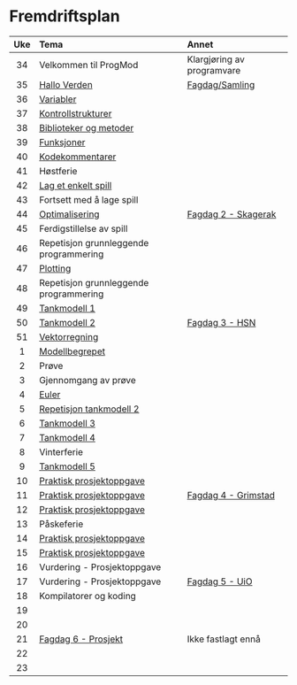 # Fremdriftsplan

| Uke | Tema | Annet |
|:---:|:----|:-----|
| 34 | Velkommen til ProgMod | Klargjøring av programvare |
| 35 | [Hallo Verden](https://github.com/fagstoff/python-intro/blob/master/Fagstoff/helloWorld.ipynb) | [Fagdag/Samling](https://github.com/fagstoff/ProgMod/blob/master/Planer/Fagdag_1.md) |
| 36 | [Variabler](https://github.com/fagstoff/python-intro/blob/master/Fagstoff/variabler.ipynb) ||
| 37 | [Kontrollstrukturer](https://github.com/fagstoff/python-intro/blob/master/Fagstoff/kontrollstrukturer.ipynb) ||
| 38 | [Biblioteker og metoder](https://github.com/fagstoff/python-intro/blob/master/Fagstoff/biblioteker%20og%20metoder.ipynb) ||
| 39 | [Funksjoner](https://github.com/fagstoff/python-intro/blob/master/Fagstoff/funksjoner.ipynb) ||
| 40 | [Kodekommentarer](https://github.com/fagstoff/python-intro/blob/master/Fagstoff/kodekommentarer.ipynb)||
| 41 | Høstferie ||
| 42 | [Lag et enkelt spill](https://github.com/fagstoff/python-intro/blob/master/Fagstoff/lag%20et%20enkelt%20spill.ipynb)||
| 43 | Fortsett med å lage spill||
| 44 | [Optimalisering](https://github.com/fagstoff/ProgMod/blob/master/Fagstoff/optimalisering_1.ipynb)|[Fagdag 2 - Skagerak](https://github.com/fagstoff/ProgMod/blob/master/Planer/Fagdag_2.md)|
| 45 | Ferdigstillelse av spill||
| 46 | Repetisjon grunnleggende programmering||
| 47 | [Plotting](https://github.com/fagstoff/ProgMod/blob/master/Fagstoff/matplotlib.ipynb)||
| 48 | Repetisjon grunnleggende programmering||
| 49 | [Tankmodell 1](https://github.com/fagstoff/ProgMod/blob/master/Fagstoff/tankmodell_1.ipynb)||
| 50 | [Tankmodell 2](https://github.com/fagstoff/ProgMod/blob/master/Fagstoff/tankmodell_2.ipynb)|[Fagdag 3 - HSN](https://github.com/fagstoff/ProgMod/blob/master/Planer/Fagdag_3.md)|
| 51 | [Vektorregning](https://github.com/fagstoff/ProgMod/blob/master/Fagstoff/vektorregning.ipynb)||
| 1 | [Modellbegrepet](https://github.com/fagstoff/ProgMod/blob/master/Fagstoff/modellbegrepet.ipynb)|
| 2 | Prøve ||
| 3 | Gjennomgang av prøve ||
| 4 | [Euler](https://github.com/fagstoff/ProgMod/blob/master/Fagstoff/euler.ipynb)||
| 5 | [Repetisjon tankmodell 2](https://github.com/fagstoff/ProgMod/blob/master/Fagstoff/tankmodell_2.ipynb)||
| 6 | [Tankmodell 3](https://github.com/fagstoff/ProgMod/blob/master/Fagstoff/tankmodell_3.ipynb)||
| 7 | [Tankmodell 4](https://github.com/fagstoff/ProgMod/blob/master/Fagstoff/tankmodell_4.ipynb)||
| 8 | Vinterferie ||
| 9 | [Tankmodell 5](https://github.com/fagstoff/ProgMod/blob/master/Fagstoff/tankmodell_5.ipynb) ||
| 10 |[Praktisk prosjektoppgave](https://github.com/fagstoff/ProgMod/blob/master/Prosjektoppgaver/Gode_tanker.md)||
| 11 |[Praktisk prosjektoppgave](https://github.com/fagstoff/ProgMod/blob/master/Prosjektoppgaver/Gode_tanker.md)|[Fagdag 4 - Grimstad](http://www.uia.no)|
| 12 |[Praktisk prosjektoppgave](https://github.com/fagstoff/ProgMod/blob/master/Prosjektoppgaver/Gode_tanker.md)||
| 13 |Påskeferie||
| 14 |[Praktisk prosjektoppgave](https://github.com/fagstoff/ProgMod/blob/master/Prosjektoppgaver/Gode_tanker.md)||
| 15 |[Praktisk prosjektoppgave](https://github.com/fagstoff/ProgMod/blob/master/Prosjektoppgaver/Gode_tanker.md)||
| 16 |Vurdering - Prosjektoppgave||
| 17 |Vurdering - Prosjektoppgave|[Fagdag 5 - UiO](http://www.uio.no)|Må bekreftes|
| 18 |Kompilatorer og koding||
| 19 |||
| 20 |||
| 21 |[Fagdag 6 - Prosjekt]()|Ikke fastlagt ennå|
| 22 |||
| 23 |||
